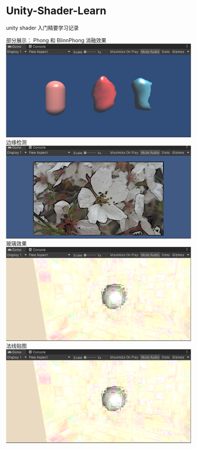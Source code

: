 # Unity-Shader-Learn
unity shader 入门精要学习记录

部分展示：
Phong 和 BlinnPhong 消融效果
![](https://github.com/Shirlenesky/Unity-Shader-Learn/blob/main/images/phong.png)
边缘检测
![](https://github.com/Shirlenesky/Unity-Shader-Learn/blob/main/images/edgeDetection.png)
玻璃效果
![](https://github.com/Shirlenesky/Unity-Shader-Learn/blob/main/images/glass.png)
法线贴图
![](https://github.com/Shirlenesky/Unity-Shader-Learn/blob/main/images/glass.png)
